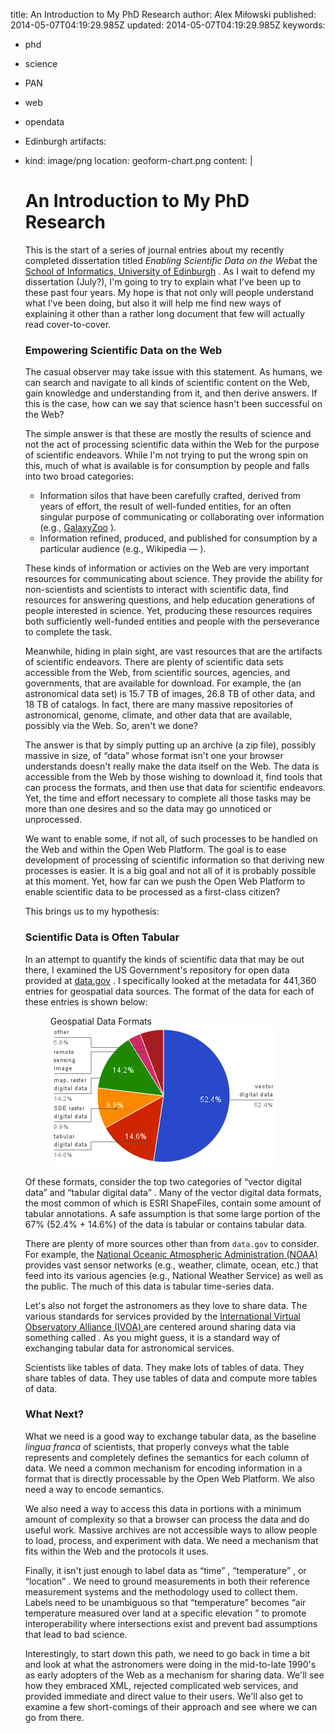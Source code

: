 title: An Introduction to My PhD Research
author: Alex Miłowski
published: 2014-05-07T04:19:29.985Z
updated: 2014-05-07T04:19:29.985Z
keywords:
- phd
- science
- PAN
- web
- opendata
- Edinburgh
artifacts:
- kind: image/png
  location: geoform-chart.png
content: |
   # An Introduction to My PhD Research

   This is the start of a series of journal entries about my recently completed dissertation titled <cite>Enabling Scientific Data on the Web</cite>at the [School of Informatics, University of Edinburgh](http://www.ed.ac.uk/schools-departments/informatics/) . As I wait to defend my dissertation (July?), I'm going to try to explain what I've been up to these past four years. My hope is that not only will people understand what I've been doing, but also it will help me find new ways of explaining it other than a rather long document that few will actually read cover-to-cover.

   ### Empowering Scientific Data on the Web

   The casual observer may take issue with this statement. As humans, we can search and navigate to all kinds of scientific content on the Web, gain knowledge and understanding from it, and then derive answers. If this is the case, how can we say that science hasn't been successful on the Web?

   The simple answer is that these are mostly the results of science and not the act of processing scientific data within the Web for the purpose of scientific endeavors. While I'm not trying to put the wrong spin on this, much of what is available is for consumption by people and falls into two broad categories:

     * Information silos that have been carefully crafted, derived from years of effort, the result of well-funded entities, for an often singular purpose of communicating or collaborating over information (e.g., [GalaxyZoo](http://www.galaxyzoo.org/) ).
     * Information refined, produced, and published for consumption by a particular audience (e.g., Wikipedia — <cite></cite>).

   These kinds of information or activies on the Web are very important resources for communicating about science. They provide the ability for non-scientists and scientists to interact with scientific data, find resources for answering questions, and help education generations of people interested in science. Yet, producing these resources requires both sufficiently well-funded entities and people with the perseverance to complete the task.

   Meanwhile, hiding in plain sight, are vast resources that are the artifacts of scientific endeavors. There are plenty of scientific data sets accessible from the Web, from scientific sources, agencies, and governments, that are available for download. For example, the  <cite></cite>(an astronomical data set) is 15.7 TB of images, 26.8 TB of other data, and 18 TB of catalogs. In fact, there are many massive repositories of astronomical, genome, climate, and other data that are available, possibly via the Web. So, aren't we done?

   The answer is that by simply putting up an archive (a zip file), possibly massive in size, of  “data” whose format isn't one your browser understands doesn't really make the data itself on the Web. The data is accessible from the Web by those wishing to download it, find tools that can process the formats, and then use that data for scientific endeavors. Yet, the time and effort necessary to complete all those tasks may be more than one desires and so the data may go unnoticed or unprocessed.

   We want to enable some, if not all, of such processes to be handled on the Web and within the Open Web Platform. The goal is to ease development of processing of scientific information so that deriving new processes is easier. It is a big goal and not all of it is probably possible at this moment. Yet, how far can we push the Open Web Platform to enable scientific data to be processed as a first-class citizen?

   This brings us to my hypothesis:



   ### Scientific Data is Often Tabular

   In an attempt to quantify the kinds of scientific data that may be out there, I examined the US Government's repository for open data provided at [data.gov](http://www.data.gov) .  I specifically looked at the metadata for 441,360 entries for geospatial data sources.  The format of the data for each of these entries is shown below:

   <figure><figcaption>Geospatial Data Formats</figcaption><img src="geoform-chart.png"/></figure>

   Of these formats, consider the top two categories of  “vector digital data” and   “tabular digital data” .  Many of the vector digital data formats, the most common of which is ESRI ShapeFiles, contain some amount of tabular annotations.  A safe assumption is that some large portion of the 67% (52.4% + 14.6%) of the data is tabular or contains tabular data.

   There are plenty of more sources other than from `data.gov` to consider. For example, the [National Oceanic Atmospheric Administration (NOAA) ](http://www.noaa.gov) provides vast sensor networks (e.g., weather, climate, ocean, etc.) that feed into its various agencies (e.g., National Weather Service) as well as the public. The much of this data is tabular time-series data.

   Let's also not forget the astronomers as they love to share data. The various standards for services provided by the [International Virtual Observatory Alliance (IVOA) ](http://www.ivoa.net) are centered around sharing data via something called <cite></cite>. As you might guess, it is a standard way of exchanging tabular data for astronomical services.

   Scientists like tables of data.  They make lots of tables of data.  They share tables of data.  They use tables of data and compute more tables of data.



   ### What Next?

   What we need is a good way to exchange tabular data, as the baseline *lingua franca*  of scientists, that properly conveys what the table represents and completely defines the semantics for each column of data.  We need a common mechanism for encoding information in a format that is directly processable by the Open Web Platform.  We also need a way to encode semantics.

   We also need a way to access this data in portions with a minimum amount of complexity so that a browser can process the data and do useful work. Massive archives are not accessible ways to allow people to load, process, and experiment with data. We need a mechanism that fits within the Web and the protocols it uses.

   Finally, it isn't just enough to label data as  “time” ,  “temperature” , or   “location” . We need to ground measurements in both their reference measurement systems and the methodology used to collect them. Labels need to be unambiguous so that   “temperature” becomes  “air temperature measured over land at a specific elevation ” to promote interoperability where intersections exist and prevent bad assumptions that lead to bad science.

   Interestingly, to start down this path, we need to go back in time a bit and look at what the astronomers were doing in the mid-to-late 1990's as early adopters of the Web as a mechanism for sharing data. We'll see how they embraced XML, rejected complicated web services, and provided immediate and direct value to their users. We'll also get to examine a few short-comings of their approach and see where we can go from there.
